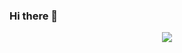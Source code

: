 ### Hi there 👋

<p align="center">
<img src="/jmsaulnier/jmsaulnier/raw/master/Github-profile.gif?raw=true" style="max-width:100%;">
</p>
<!--
**jmsaulnier/jmsaulnier** is a ✨ _special_ ✨ repository because its `README.md` (this file) appears on your GitHub profile.

Here are some ideas to get you started:

- 🔭 I’m currently working on ...
- 🌱 I’m currently learning ...
- 👯 I’m looking to collaborate on ...
- 🤔 I’m looking for help with ...
- 💬 Ask me about ...
- 📫 How to reach me: ...
- 😄 Pronouns: ...
- ⚡ Fun fact: ...
-->
